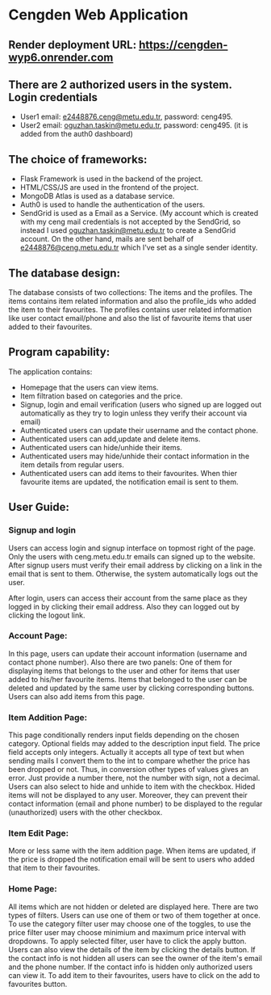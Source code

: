 # Cengden Web Application

## Render deployment URL: https://cengden-wyp6.onrender.com

## There are 2 authorized users in the system. Login credentials

- User1 email: e2448876.ceng@metu.edu.tr, password: ceng495.
- User2 email: oguzhan.taskin@metu.edu.tr, password: ceng495. (it is added from the auth0 dashboard)

## The choice of frameworks:

- Flask Framework is used in the backend of the project.
- HTML/CSS/JS are used in the frontend of the project.
- MongoDB Atlas is used as a database service.
- Auth0 is used to handle the authentication of the users.
- SendGrid is used as a Email as a Service. (My account which is created with my ceng mail credentials is not accepted by the SendGrid, so instead I used oguzhan.taskin@metu.edu.tr to create a SendGrid account. On the other hand, mails are sent behalf of e2448876@ceng.metu.edu.tr which I've set as a single sender identity.

## The database design:

The database consists of two collections: The items and the profiles. The items contains item related information and also the profile_ids who added the item to their favourites. The profiles contains user related information like user contact email/phone and also the list of favourite items that user added to their favourites.

## Program capability:

The application contains:

- Homepage that the users can view items.
- Item filtration based on categories and the price.
- Signup, login and email verification (users who signed up are logged out automatically as they try to login unless they verify their account via email)
- Authenticated users can update their username and the contact phone.
- Authenticated users can add,update and delete items.
- Authenticated users can hide/unhide their items.
- Authenticated users may hide/unhide their contact information in the item details from regular users.
- Authenticated users can add items to their favourites. When thier favourite items are updated, the notification email is sent to them.

## User Guide:

### Signup and login

Users can access login and signup interface on topmost right of the page. Only the users with ceng.metu.edu.tr emails can signed up to the website. After signup users must verify their email address by clicking on a link in the email that is sent to them. Otherwise, the system automatically logs out the user.

After login, users can access their account from the same place as they logged in by clicking their email address. Also they can logged out by clicking the logout link.

### Account Page:

In this page, users can update their account information (username and contact phone number). Also there are two panels: One of them for displaying items that belongs to the user and other for items that user added to his/her favourite items. Items that belonged to the user can be deleted and updated by the same user by clicking corresponding buttons. Users can also add items from this page.

### Item Addition Page:

This page conditionally renders input fields depending on the chosen category. Optional fields may added to the description input field. The price field accepts only integers. Actually it accepts all type of text but when sending mails I convert them to the int to compare whether the price has been dropped or not. Thus, in conversion other types of values gives an error. Just provide a number there, not the number with sign, not a decimal. Users can also select to hide and unhide to item with the checkbox. Hided items will not be displayed to any user. Moreover, they can prevent their contact information (email and phone number) to be displayed to the regular (unauthorized) users with the other checkbox.

### Item Edit Page:

More or less same with the item addition page. When items are updated, if the price is dropped the notification email will be sent to users who added that item to their favourites.

### Home Page:

All items which are not hidden or deleted are displayed here. There are two types of filters. Users can use one of them or two of them together at once. To use the category filter user may choose one of the toggles, to use the price filter user may choose minimium and maximum price interval with dropdowns. To apply selected filter, user have to click the apply button.
Users can also view the details of the item by clicking the details button. If the contact info is not hidden all users can see the owner of the item's email and the phone number. If the contact info is hidden only authorized users can view it. To add item to their favourites, users have to click on the add to favourites button.
